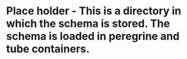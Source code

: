 # Place holder - This is a directory in which the schema is stored.  The schema is loaded in peregrine and tube containers.
